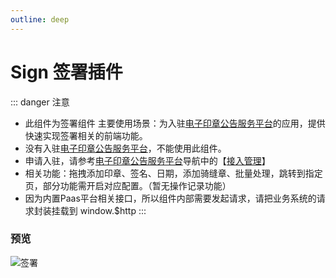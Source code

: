 ```yaml
---
outline: deep
---
```


# Sign 签署插件

<!--@include: ../temp/warning.md-->

::: danger 注意
- 此组件为签署组件 主要使用场景：为入驻[电子印章公告服务平台](https://dzyz.gat.shandong.gov.cn/public/#/)的应用，提供快速实现签署相关的前端功能。
- 没有入驻[电子印章公告服务平台](https://dzyz.gat.shandong.gov.cn/public/#/)，不能使用此组件。
- 申请入驻，请参考[电子印章公告服务平台](https://dzyz.gat.shandong.gov.cn/public/#/)导航中的【[接入管理](https://dzyz.gat.shandong.gov.cn/#/home)】
- 相关功能：拖拽添加印章、签名、日期，添加骑缝章、批量处理，跳转到指定页，部分功能需开启对应配置。（暂无操作记录功能）
- 因为内置Paas平台相关接口，所以组件内部需要发起请求，请把业务系统的请求封装挂载到 window.$http
:::

 ### 预览
![签署](/guide/sign.jpg)
